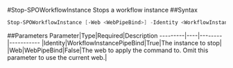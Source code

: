#Stop-SPOWorkflowInstance
Stops a workflow instance
##Syntax
```powershell
Stop-SPOWorkflowInstance [-Web <WebPipeBind>] -Identity <WorkflowInstancePipeBind>
```


##Parameters
Parameter|Type|Required|Description
---------|----|--------|-----------
|Identity|WorkflowInstancePipeBind|True|The instance to stop|
|Web|WebPipeBind|False|The web to apply the command to. Omit this parameter to use the current web.|
